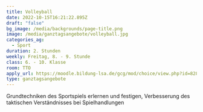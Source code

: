 ```yaml
---
title: Volleyball
date: 2022-10-15T16:21:22.895Z
draft: "false"
bg_image: /media/backgrounds/page-title.png
image: /media/ganztagsangebote/volleyball.jpg
categories_ag:
  - Sport
duration: 2. Stunden
weekly: Freitag, 8. - 9. Stunde
class: 6. - 10. Klasse
room: TTO
apply_url: https://moodle.bildung-lsa.de/gcg/mod/choice/view.php?id=828
type: ganztagsangebote
---
```

Grundtechniken des Sportspiels erlernen und festigen, Verbesserung des taktischen Verständnisses bei Spielhandlungen
